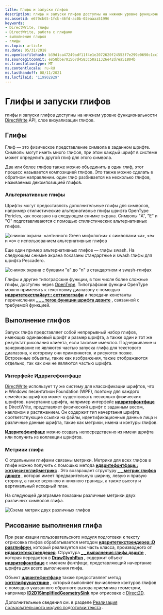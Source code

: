 ```yaml
---
title: Глифы и запуски глифов
description: глифы и запуски глифов доступны на нижнем уровне функциональности DirectWrite API, слое визуализации глифов.
ms.assetid: e670cb65-1fcb-46fd-ac0b-02eaaaa51996
keywords:
- DirectWrite, глифы
- DirectWrite, работа с глифами
- выполнение глифов
- глифы
ms.topic: article
ms.date: 05/31/2018
ms.openlocfilehash: b39d1ca47249adf11f4e1e2072620f24553f7e299e0690c1cc147c4f74a4939f
ms.sourcegitcommit: e858bbe701567d4583c50a11326e42d7ea51804b
ms.translationtype: MT
ms.contentlocale: ru-RU
ms.lasthandoff: 08/11/2021
ms.locfileid: "119902929"
---
```

# <a name="glyphs-and-glyph-runs"></a>Глифы и запуски глифов

глифы и запуски глифов доступны на нижнем уровне функциональности [DirectWrite](direct-write-portal.md) API, слое визуализации глифов.

## <a name="glyphs"></a>Глифы

Глиф — это физическое представление символа в заданном шрифте. Символы могут иметь много глифов, при этом каждый шрифт в системе может определить другой глиф для этого символа.

Два или более глифов также можно объединить в один глиф, этот процесс называется композицией глифов. Это также можно сделать в обратном направлении. один глиф разбивается на несколько глифов, называемых декомпозицией глифов.

### <a name="alternate-glyphs"></a>Альтернативные глифы

Шрифты могут предоставлять дополнительные глифы для символов, например стилистические альтернативные глифы шрифта OpenType Pericles, как показано на следующем снимке экрана. Символы "A", "E" и "O" подготавливаются с помощью стилистических альтернативных глифов.

![снимок экрана: «античного Green мифологии» с символами «a», «e» и «o» с использованием альтернативных глифов](images/opentypealternateglyphs.png)

Еще один пример альтернативных глифов — глифы swash. На следующем снимке экрана показаны стандартные и swash глифы для шрифта Pescadero.

![снимок экрана с буквами "a" до "n" в стандартном и swash-глифах](images/opentypeswashstandard.png)

Глифы и другие типографские функции, в том числе более сложные глифы, доступны через [OpenType](../intl/opentype-font-format.md). Типографские функции OpenType можно применять к текстовому диапазону с помощью [**идвритетекстлайаут:: сеттипографи**](/windows/win32/api/dwrite/nf-dwrite-idwritetextlayout-settypography) и передачи константы перечисления [**\_ \_ \_ тегов функции шрифта дврите**](/windows/win32/api/dwrite/ne-dwrite-dwrite_font_feature_tag) , связанной с требуемой функцией.

## <a name="glyph-runs"></a>Выполнение глифов

Запуск глифа представляет собой непрерывный набор глифов, имеющих одинаковый шрифт и размер шрифта, а также один и тот же результат рисования клиента, если таковые имеются. Подчеркивание и зачеркивание не являются частью запуска глифа для текстового диапазона, к которому они применяются, и рисуются позже. Встроенные объекты, такие как изображения, также отображаются отдельно, так как они не являются частью шрифта.

### <a name="the-idwritefontface-interface"></a>Интерфейс Идвритефонтфаце

[DirectWrite](direct-write-portal.md) использует ту же систему для классификации шрифтов, что и Windows песентатион Foundation (WPF), поэтому для каждого семейства шрифтов может существовать несколько физических шрифтов. начертание шрифта, например интерфейс [**идвритефонтфаце**](/windows/win32/api/dwrite/nn-dwrite-idwritefontface) в DirectWrite, представляет физический шрифт с заданным весом, наклоном и растяжением. Он содержит тип начертания шрифта, соответствующие ссылки на файлы, идентификационные данные лица и различные данные шрифта, такие как метрики, имена и контуры глифов.

[**Идвритефонтфаце**](/windows/win32/api/dwrite/nn-dwrite-idwritefontface) можно создать непосредственно из имени шрифта или получить из коллекции шрифтов.

### <a name="glyph-metrics"></a>Метрики глифа

С отдельными глифами связаны метрики. Метрики для всех глифов в глифе можно получить с помощью метода [**идвритефонтфаце:: жетдесигнглифметрикс**](/windows/win32/api/dwrite/nf-dwrite-idwritefontface-getdesignglyphmetrics) . Это возвращает структуру [**\_ \_ метрик глифов дврите**](/windows/win32/api/dwrite/ns-dwrite-dwrite_glyph_metrics) , которая имеет предварительную ширину, левую и правую сторону, а также верхнюю и нижнюю границы, а также высоту и вертикальный исходный план.

На следующей диаграмме показаны различные метрики двух различных символов глифа.

![Схема метрик двух различных глифов](images/twoglyphs.png)

## <a name="drawing-a-glyph-run"></a>Рисование выполнения глифа

При реализации пользовательского модуля подготовки к тексту отрисовка глифов обрабатывается методом [**идвритетекстрендерер::D равглифрун**](/windows/win32/api/dwrite/nf-dwrite-idwritetextrenderer-drawglyphrun), который реализуется как часть класса, производного от [**идвритетекстрендерер**](/windows/win32/api/dwrite/nn-dwrite-idwritetextrenderer). Структура [**\_ \_ выполнения глифа дврите**](/windows/win32/api/dwrite/ns-dwrite-dwrite_glyph_run) , которая передается в [**DrawGlyphRun**](/windows/win32/api/dwrite/nf-dwrite-idwritebitmaprendertarget-drawglyphrun) , содержит объект [**идвритефонтфаце**](/windows/win32/api/dwrite/nn-dwrite-idwritefontface) с именем *фонтфаце*, представляющий начертание шрифта для всего выполнения глифа.

Объект [**идвритефонтфаце**](/windows/win32/api/dwrite/nn-dwrite-idwritefontface) также предоставляет метод [**жетглифрунаутлине**](/windows/win32/api/dwrite/nf-dwrite-idwritefontface-getglyphrunoutline) , который выполняет вычисление контуров глифов с помощью указанного обратного вызова приемника геометрии, например [**ID2D1SimplifiedGeometrySink**](/windows/win32/api/d2d1/nn-d2d1-id2d1simplifiedgeometrysink) при отрисовке с [Direct2D](../direct2d/direct2d-portal.md).

Дополнительные сведения см. в разделе [Реализация пользовательского модуля подготовки текста](how-to-implement-a-custom-text-renderer.md) .

 

 